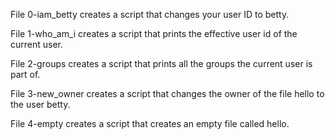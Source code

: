 File 0-iam_betty creates a script that changes your user ID to betty.

File 1-who_am_i creates a script that prints the effective user id of the current user.

File 2-groups creates a script that prints all the groups the current user is part of.

File 3-new_owner creates a script that changes the owner of the file hello to the user betty.

File 4-empty creates a script that creates an empty file called hello.
